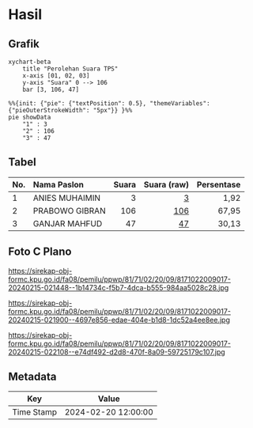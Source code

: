 # Hasil

## Grafik

```mermaid
xychart-beta
    title "Perolehan Suara TPS"
    x-axis [01, 02, 03]
    y-axis "Suara" 0 --> 106
    bar [3, 106, 47]
```

```mermaid
%%{init: {"pie": {"textPosition": 0.5}, "themeVariables": {"pieOuterStrokeWidth": "5px"}} }%%
pie showData
    "1" : 3
    "2" : 106
    "3" : 47
```

## Tabel

| No. | Nama Paslon    | Suara | Suara (raw) | Persentase |
|:--- |:-------------- | -----:| -----------:| ----------:|
| 1   | ANIES MUHAIMIN | 3     | [3][p-1]    | 1,92       |
| 2   | PRABOWO GIBRAN | 106   | [106][p-2]  | 67,95      |
| 3   | GANJAR MAHFUD  | 47    | [47][p-3]   | 30,13      |


[p-1]: https://github.com/gigit-pemilu/pemilu-2024-81-maluku/blob/main/pilpres/hitung-suara/sub/81-maluku/sub/71-kota-ambon/sub/02-sirimau/sub/2009-soya/sub/017-tps/sub/paslon-1.txt
[p-2]: https://github.com/gigit-pemilu/pemilu-2024-81-maluku/blob/main/pilpres/hitung-suara/sub/81-maluku/sub/71-kota-ambon/sub/02-sirimau/sub/2009-soya/sub/017-tps/sub/paslon-2.txt
[p-3]: https://github.com/gigit-pemilu/pemilu-2024-81-maluku/blob/main/pilpres/hitung-suara/sub/81-maluku/sub/71-kota-ambon/sub/02-sirimau/sub/2009-soya/sub/017-tps/sub/paslon-3.txt

## Foto C Plano

https://sirekap-obj-formc.kpu.go.id/fa08/pemilu/ppwp/81/71/02/20/09/8171022009017-20240215-021448--1b14734c-f5b7-4dca-b555-984aa5028c28.jpg

https://sirekap-obj-formc.kpu.go.id/fa08/pemilu/ppwp/81/71/02/20/09/8171022009017-20240215-021900--4697e856-edae-404e-b1d8-1dc52a4ee8ee.jpg

https://sirekap-obj-formc.kpu.go.id/fa08/pemilu/ppwp/81/71/02/20/09/8171022009017-20240215-022108--e74df492-d2d8-470f-8a09-59725179c107.jpg


## Metadata

| Key        | Value               |
| ---------- | ------------------- |
| Time Stamp | 2024-02-20 12:00:00 |



